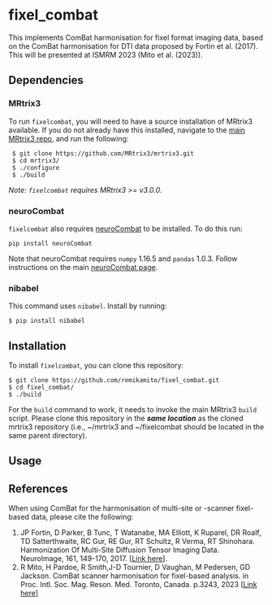 # fixel_combat
This implements ComBat harmonisation for fixel format imaging data, based on the ComBat harmonisation for DTI data proposed by Fortin et al. (2017). This will be presented at ISMRM 2023 (Mito et al. (2023)). 

## Dependencies

### MRtrix3
To run `fixelcombat`, you will need to have a source installation of MRtrix3 available. If you do not already have this installed, navigate to the [main MRtrix3 repo](https://github.com/MRtrix3/mrtrix3), and run the following: 

```
 $ git clone https://github.com/MRtrix3/mrtrix3.git
 $ cd mrtrix3/
 $ ./configure
 $ ./build
```
*Note: `fixelcombat` requires MRtrix3 >= v3.0.0.*

### neuroCombat
`fixelcombat` also requires [neuroCombat](https://github.com/Jfortin1/neuroCombat/tree/ac82a067412078680973ddf72bd634d51deae735) to be installed. To do this run: 
```
pip install neuroCombat
```
Note that neuroCombat requires `numpy` 1.16.5 and `pandas` 1.0.3. Follow instructions on the main [neuroCombat page](https://github.com/Jfortin1/neuroCombat.git). 

### nibabel
This command uses `nibabel`. Install by running:
```
$ pip install nibabel
```

## Installation

To install `fixelcombat`, you can clone this repository:
```
$ git clone https://github.com/remikamito/fixel_combat.git
$ cd fixel_combat/
$ ./build
```
For the `build` command to work, it needs to invoke the main MRtrix3 `build` script. Please clone this repository in the _**same location**_ as the cloned mrtrix3 repository (i.e., ~/mrtrix3 and ~/fixelcombat should be located in the same parent directory). 

## Usage



## References

When using ComBat for the harmonisation of multi-site or -scanner fixel-based data, please cite the following:

1. JP Fortin, D Parker, B Tunc, T Watanabe, MA Elliott, K Ruparel, DR Roalf, TD Satterthwaite, RC Gur, RE Gur, RT Schultz, R Verma, RT Shinohara. Harmonization Of Multi-Site Diffusion Tensor Imaging Data. NeuroImage, 161, 149-170, 2017. [[Link here](https://www.sciencedirect.com/science/article/abs/pii/S1053811917306948?via%3Dihub#!)].
2. R Mito, H Pardoe, R Smith,J-D Tournier, D Vaughan, M Pedersen, GD Jackson. ComBat scanner harmonisation for fixel-based analysis. in Proc. Intl. Soc. Mag. Reson. Med. Toronto, Canada. p.3243, 2023 [[Link here](https://submissions.mirasmart.com/ISMRM2023/Itinerary/ConferenceMatrixEventDetail.aspx?ses=D-24)]
